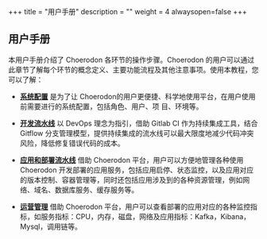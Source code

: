 ﻿+++
title = "用户手册"
description = ""
weight = 4
alwaysopen=false
+++


## 用户手册

本用户手册介绍了 Choerodon 各环节的操作步骤。Choerodon 的用户可以通过此章节了解每个环节的概念定义、主要功能流程及其他注意事项。使用本教程，您可以了解：

- [**系统配置**](../user-guide/system-configuration) 是为了让 Choerodon的用户更便捷、科学地使用平台，在用户使用前需要进行的系统配置，包括角色、用户、项 目、环境等。

- [**开发流水线**](../user-guide/development-pipeline) 以 DevOps 理念为指引，借助 Gitlab CI 作为持续集成工具，结合 Gitflow 分支管理模型，提供持续集成的流水线可以最大限度地减少代码冲突风险，降低修复错误代码的成本。

- [**应用和部署流水线**](../user-guide/deployment-pipeline) 借助 Choerodon 平台，用户可以方便地管理各种使用 Choerodon 开发部署的应用服务，包括应用启停、状态监控，以及应用对应的版本控制、容器管理等，同时还包括应用涉及到的各种资源管理，例如网络、域名、数据库服务、缓存服务等。

- [**运营管理**](../user-guide/operating-manage) 借助 Choerodon 平台，用户可以查看部署的应用对应的各种监控指标，如服务指标：CPU，内存，磁盘，网络及应用指标：Kafka，Kibana，Mysql，调用链等。



